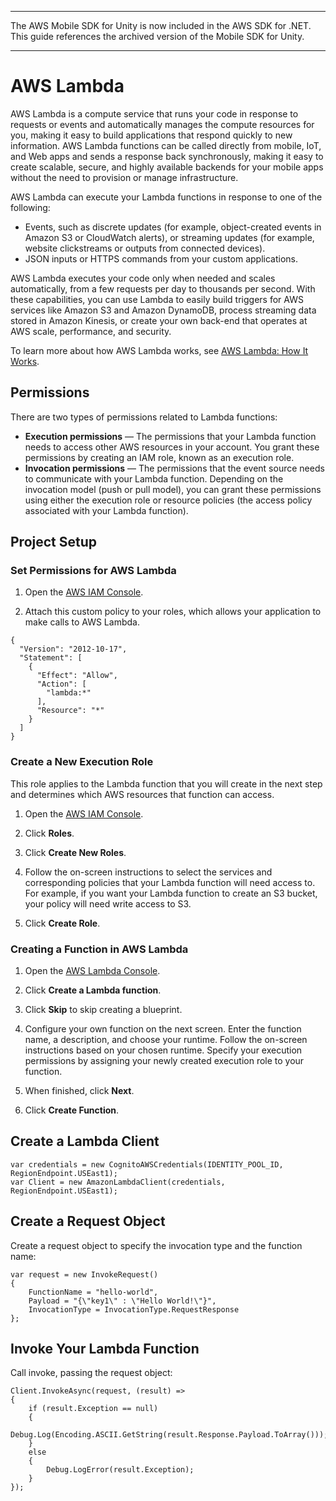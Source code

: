 --------

The AWS Mobile SDK for Unity is now included in the AWS SDK for \.NET\. This guide references the archived version of the Mobile SDK for Unity\.

--------

# AWS Lambda<a name="lambda"></a>

AWS Lambda is a compute service that runs your code in response to requests or events and automatically manages the compute resources for you, making it easy to build applications that respond quickly to new information\. AWS Lambda functions can be called directly from mobile, IoT, and Web apps and sends a response back synchronously, making it easy to create scalable, secure, and highly available backends for your mobile apps without the need to provision or manage infrastructure\.

AWS Lambda can execute your Lambda functions in response to one of the following:
+ Events, such as discrete updates \(for example, object\-created events in Amazon S3 or CloudWatch alerts\), or streaming updates \(for example, website clickstreams or outputs from connected devices\)\.
+ JSON inputs or HTTPS commands from your custom applications\.

AWS Lambda executes your code only when needed and scales automatically, from a few requests per day to thousands per second\. With these capabilities, you can use Lambda to easily build triggers for AWS services like Amazon S3 and Amazon DynamoDB, process streaming data stored in Amazon Kinesis, or create your own back\-end that operates at AWS scale, performance, and security\.

To learn more about how AWS Lambda works, see [AWS Lambda: How It Works](https://docs.aws.amazon.com/lambda/latest/dg/lambda-introduction.html)\.

## Permissions<a name="permissions"></a>

There are two types of permissions related to Lambda functions:
+  **Execution permissions** — The permissions that your Lambda function needs to access other AWS resources in your account\. You grant these permissions by creating an IAM role, known as an execution role\.
+  **Invocation permissions** — The permissions that the event source needs to communicate with your Lambda function\. Depending on the invocation model \(push or pull model\), you can grant these permissions using either the execution role or resource policies \(the access policy associated with your Lambda function\)\.

## Project Setup<a name="project-setup"></a>

### Set Permissions for AWS Lambda<a name="set-permissions-for-aws-lambda"></a>

1. Open the [AWS IAM Console](https://console.aws.amazon.com/iam/home)\.

1. Attach this custom policy to your roles, which allows your application to make calls to AWS Lambda\.

```
{
  "Version": "2012-10-17",
  "Statement": [
    {
      "Effect": "Allow",
      "Action": [
        "lambda:*"
      ],
      "Resource": "*"
    }
  ]
}
```

### Create a New Execution Role<a name="create-a-new-execution-role"></a>

This role applies to the Lambda function that you will create in the next step and determines which AWS resources that function can access\.

1. Open the [AWS IAM Console](https://console.aws.amazon.com/iam/home)\.

1. Click **Roles**\.

1. Click **Create New Roles**\.

1. Follow the on\-screen instructions to select the services and corresponding policies that your Lambda function will need access to\. For example, if you want your Lambda function to create an S3 bucket, your policy will need write access to S3\.

1. Click **Create Role**\.

### Creating a Function in AWS Lambda<a name="creating-a-function-in-aws-lambda"></a>

1. Open the [AWS Lambda Console](https://console.aws.amazon.com/lambda/home)\.

1. Click **Create a Lambda function**\.

1. Click **Skip** to skip creating a blueprint\.

1. Configure your own function on the next screen\. Enter the function name, a description, and choose your runtime\. Follow the on\-screen instructions based on your chosen runtime\. Specify your execution permissions by assigning your newly created execution role to your function\.

1. When finished, click **Next**\.

1. Click **Create Function**\.

## Create a Lambda Client<a name="create-a-lambda-client"></a>

```
var credentials = new CognitoAWSCredentials(IDENTITY_POOL_ID, RegionEndpoint.USEast1);
var Client = new AmazonLambdaClient(credentials, RegionEndpoint.USEast1);
```

## Create a Request Object<a name="create-a-request-object"></a>

Create a request object to specify the invocation type and the function name:

```
var request = new InvokeRequest()
{
    FunctionName = "hello-world",
    Payload = "{\"key1\" : \"Hello World!\"}",
    InvocationType = InvocationType.RequestResponse
};
```

## Invoke Your Lambda Function<a name="invoke-your-lambda-function"></a>

Call invoke, passing the request object:

```
Client.InvokeAsync(request, (result) =>
{
    if (result.Exception == null)
    {
        Debug.Log(Encoding.ASCII.GetString(result.Response.Payload.ToArray()));
    }
    else
    {
        Debug.LogError(result.Exception);
    }
});
```